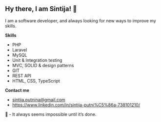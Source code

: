 ## Hy there, I am Sintija! 👋

I am a software developer, and always looking for new ways to improve my skills.

**Skills**
* PHP
* Laravel
* MySQL
* Unit & Integration testing
* MVC, SOLID & design patterns
* GIT
* REST API
* HTML, CSS, TypeScript 


**Contact me**
* sintija.putnina@gmail.com
* https://www.linkedin.com/in/sintija-putni%C5%86a-738101210/

🤟 - It always seems impossible until it’s done.
